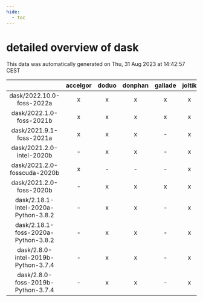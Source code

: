 ```yaml
---
hide:
  - toc
---
```


detailed overview of dask
=========================


This data was automatically generated on Thu, 31 Aug 2023 at 14:42:57 CEST  

| |accelgor|doduo|donphan|gallade|joltik|skitty|swalot|victini|
| :---: | :---: | :---: | :---: | :---: | :---: | :---: | :---: | :---: |
|dask/2022.10.0-foss-2022a|x|x|x|x|x|x|x|x|
|dask/2022.1.0-foss-2021b|x|x|x|x|x|x|x|x|
|dask/2021.9.1-foss-2021a|x|x|x|-|x|x|x|x|
|dask/2021.2.0-intel-2020b|-|x|x|-|x|x|x|x|
|dask/2021.2.0-fosscuda-2020b|x|-|-|-|x|-|-|-|
|dask/2021.2.0-foss-2020b|-|x|x|x|x|x|x|x|
|dask/2.18.1-intel-2020a-Python-3.8.2|-|x|x|-|x|x|x|x|
|dask/2.18.1-foss-2020a-Python-3.8.2|-|x|x|-|x|x|x|x|
|dask/2.8.0-intel-2019b-Python-3.7.4|-|x|x|-|x|x|-|x|
|dask/2.8.0-foss-2019b-Python-3.7.4|-|x|x|-|x|x|-|x|
